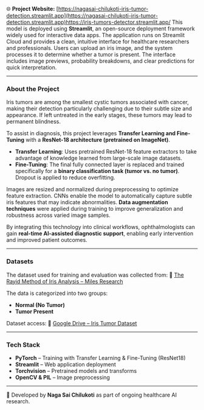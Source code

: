 🌐 **Project Website:**
[https://nagasai-chilukoti-iris-tumor-detection.streamlit.app](https://nagasai-chilukoti-iris-tumor-detection.streamlit.app)https://iris-tumors-detector.streamlit.app/
This model is deployed using **Streamlit**, an open-source deployment framework widely used for interactive data apps. The application runs on Streamlit Cloud and provides a clean, intuitive interface for healthcare researchers and professionals. Users can upload an iris image, and the system processes it to determine whether a tumor is present. The interface includes image previews, probability breakdowns, and clear predictions for quick interpretation.

---

### **About the Project**

Iris tumors are among the smallest cystic tumors associated with cancer, making their detection particularly challenging due to their subtle size and appearance. If left untreated in the early stages, these tumors may lead to permanent blindness.

To assist in diagnosis, this project leverages **Transfer Learning and Fine-Tuning** with a **ResNet-18 architecture (pretrained on ImageNet)**.

* **Transfer Learning**: Uses pretrained ResNet-18 feature extractors to take advantage of knowledge learned from large-scale image datasets.
* **Fine-Tuning**: The final fully connected layer is replaced and trained specifically for a **binary classification task (tumor vs. no tumor)**. Dropout is applied to reduce overfitting.

Images are resized and normalized during preprocessing to optimize feature extraction. CNNs enable the model to automatically capture subtle iris features that may indicate abnormalities. **Data augmentation techniques** were applied during training to improve generalization and robustness across varied image samples.

By integrating this technology into clinical workflows, ophthalmologists can gain **real-time AI-assisted diagnostic support**, enabling early intervention and improved patient outcomes.

---

### **Datasets**

The dataset used for training and evaluation was collected from:
🔗 [The Rayid Method of Iris Analysis – Miles Research](http://milesresearch.com/main/links.htm)

The data is categorized into two groups:

* **Normal (No Tumor)**
* **Tumor Present**

Dataset access:
📂 [Google Drive – Iris Tumor Dataset]([https://drive.google.com/drive/folders/1Tzc9ym41ni1K9g9zDck3tRQ7i5MaWDoS?usp=drive_link](https://drive.google.com/drive/folders/1JN3-8iQMFWO4FpGDQTa3QQLRhAoxVusJ?q=sharedwith:public%20parent:1JN3-8iQMFWO4FpGDQTa3QQLRhAoxVusJ))

---

### **Tech Stack**

* **PyTorch** – Training with Transfer Learning & Fine-Tuning (ResNet18)
* **Streamlit** – Web application deployment
* **Torchvision** – Pretrained models and transforms
* **OpenCV & PIL** – Image preprocessing

---

🚀 Developed by **Naga Sai Chilukoti** as part of ongoing healthcare AI research.
